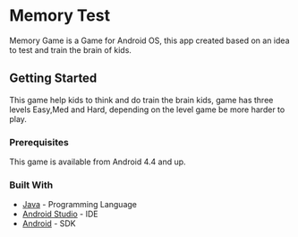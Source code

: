 # Memory Test
Memory Game is a Game for Android OS, this app created based on an idea to test and train the brain of kids.
## Getting Started
This game help kids to think and do train the brain kids, game has three levels Easy,Med and Hard, depending on the level game
be more harder to play.

### Prerequisites
This game is available from Android 4.4 and up. 

### Built With
* [Java](https://java.com) - Programming Language
* [Android Studio](https://developer.android.com/studio/intro/index.html) - IDE
* [Android](https://developer.android.com/studio/intro/index.html) - SDK


